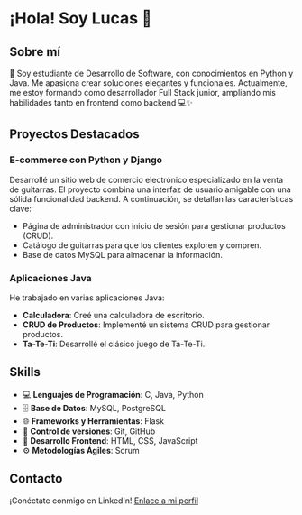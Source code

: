 # ¡Hola! Soy Lucas 👋

## Sobre mí
🚀  Soy estudiante de Desarrollo de Software, con conocimientos en Python y Java. Me apasiona crear soluciones elegantes y funcionales. Actualmente, me estoy formando como desarrollador Full Stack junior, ampliando mis habilidades tanto en frontend como backend 💻✨

## Proyectos Destacados

### E-commerce con Python y Django
Desarrollé un sitio web de comercio electrónico especializado en la venta de guitarras. El proyecto combina una interfaz de usuario amigable con una sólida funcionalidad backend. A continuación, se detallan las características clave:

- Página de administrador con inicio de sesión para gestionar productos (CRUD).
- Catálogo de guitarras para que los clientes exploren y compren.
- Base de datos MySQL para almacenar la información.

### Aplicaciones Java
He trabajado en varias aplicaciones Java:


- **Calculadora**: Creé una calculadora de escritorio.
- **CRUD de Productos**: Implementé un sistema CRUD para gestionar productos.
- **Ta-Te-Ti**: Desarrollé el clásico juego de Ta-Te-Ti.

## Skills
- 💻 **Lenguajes de Programación**: C, Java, Python
- 🗄️ **Base de Datos**: MySQL, PostgreSQL
- 🌐 **Frameworks y Herramientas**: Flask
- 📝 **Control de versiones**: Git, GitHub
- 🎨 **Desarrollo Frontend**: HTML, CSS, JavaScript
- ⚙️ **Metodologías Ágiles**: Scrum

## Contacto
¡Conéctate conmigo en LinkedIn! [Enlace a mi perfil](https://www.linkedin.com/in/lucas-gomez-ponce/)


<!---
LucasGomezPonce/LucasGomezPonce is a ✨ special ✨ repository because its `README.md` (this file) appears on your GitHub profile.
You can click the Preview link to take a look at your changes.
--->
